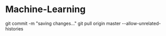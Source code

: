 # Machine-Learning

git commit -m "saving changes..."
git pull origin master --allow-unrelated-histories
